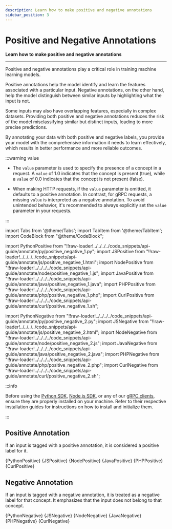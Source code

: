 ```yaml
---
description: Learn how to make positive and negative annotations
sidebar_position: 3
---
```


# Positive and Negative Annotations

**Learn how to make positive and negative annotations**

<hr />

Positive and negative annotations play a critical role in training machine learning models.

Positive annotations help the model identify and learn the features associated with a particular input. Negative annotations, on the other hand, help the model distinguish between similar inputs by highlighting what the input is not.

Some inputs may also have overlapping features, especially in complex datasets. Providing both positive and negative annotations reduces the risk of the model misclassifying similar but distinct inputs, leading to more precise predictions.

By annotating your data with both positive and negative labels, you provide your model with the comprehensive information it needs to learn effectively, which results in better performance and more reliable outcomes.


:::warning value

- The `value` parameter is used to specify the presence of a concept in a request. A `value` of 1.0 indicates that the concept is present (true), while a `value` of 0.0 indicates that the concept is not present (false).

- When making HTTP requests, if the `value` parameter is omitted, it defaults to a positive annotation. In contrast, for gRPC requests, a missing `value` is interpreted as a negative annotation. To avoid unintended behavior, it's recommended to always explicitly set the `value` parameter in your requests.

:::

import Tabs from '@theme/Tabs';
import TabItem from '@theme/TabItem';
import CodeBlock from "@theme/CodeBlock";

import PythonPositive from "!!raw-loader!../../../../code_snippets/api-guide/annotate/py/positive_negative_1.py";
import JSPositive from "!!raw-loader!../../../../code_snippets/api-guide/annotate/js/positive_negative_1.html";
import NodePositive from "!!raw-loader!../../../../code_snippets/api-guide/annotate/node/positive_negative_1.js";
import JavaPositive from "!!raw-loader!../../../../code_snippets/api-guide/annotate/java/positive_negative_1.java";
import PHPPositive from "!!raw-loader!../../../../code_snippets/api-guide/annotate/php/positive_negative_1.php";
import CurlPositive from "!!raw-loader!../../../../code_snippets/api-guide/annotate/curl/positive_negative_1.sh";

import PythonNegative from "!!raw-loader!../../../../code_snippets/api-guide/annotate/py/positive_negative_2.py";
import JSNegative from "!!raw-loader!../../../../code_snippets/api-guide/annotate/js/positive_negative_2.html";
import NodeNegative from "!!raw-loader!../../../../code_snippets/api-guide/annotate/node/positive_negative_2.js";
import JavaNegative from "!!raw-loader!../../../../code_snippets/api-guide/annotate/java/positive_negative_2.java";
import PHPNegative from "!!raw-loader!../../../../code_snippets/api-guide/annotate/php/positive_negative_2.php";
import CurlNegative from "!!raw-loader!../../../../code_snippets/api-guide/annotate/curl/positive_negative_2.sh";

:::info

Before using the [Python SDK](https://docs.clarifai.com/additional-resources/api-overview/python-sdk), [Node.js SDK](https://docs.clarifai.com/additional-resources/api-overview/nodejs-sdk), or any of our [gRPC clients](https://docs.clarifai.com/additional-resources/api-overview/grpc-clients), ensure they are properly installed on your machine. Refer to their respective installation guides for instructions on how to install and initialize them.

:::

## Positive Annotation

If an input is tagged with a positive annotation, it is considered a positive label for it. 

<Tabs>

<TabItem value="python" label="Python (gRPC)">
    <CodeBlock className="language-python">{PythonPositive}</CodeBlock>
</TabItem>

<TabItem value="js_rest" label="JavaScript (REST)">
    <CodeBlock className="language-javascript">{JSPositive}</CodeBlock>
</TabItem>

<TabItem value="nodejs" label="Node.js (gRPC)">
    <CodeBlock className="language-javascript">{NodePositive}</CodeBlock>
</TabItem>

<TabItem value="java" label="Java (gRPC)">
    <CodeBlock className="language-java">{JavaPositive}</CodeBlock>
</TabItem>

<TabItem value="php" label="PHP (gRPC)">
    <CodeBlock className="language-php">{PHPPositive}</CodeBlock>
</TabItem>

<TabItem value="curl" label="cURL">
    <CodeBlock className="language-bash">{CurlPositive}</CodeBlock>
</TabItem>

</Tabs>

## Negative Annotation

If an input is tagged with a negative annotation, it is treated as a negative label for that concept. It emphasizes that the input does not belong to that concept.

<Tabs>

<TabItem value="python" label="Python (gRPC)">
    <CodeBlock className="language-python">{PythonNegative}</CodeBlock>
</TabItem>

<TabItem value="js_rest" label="JavaScript (REST)">
    <CodeBlock className="language-javascript">{JSNegative}</CodeBlock>
</TabItem>

<TabItem value="nodejs" label="Node.js (gRPC)">
    <CodeBlock className="language-javascript">{NodeNegative}</CodeBlock>
</TabItem>

<TabItem value="java" label="Java (gRPC)">
    <CodeBlock className="language-java">{JavaNegative}</CodeBlock>
</TabItem>

<TabItem value="php" label="PHP (gRPC)">
    <CodeBlock className="language-php">{PHPNegative}</CodeBlock>
</TabItem>

<TabItem value="curl" label="cURL">
    <CodeBlock className="language-bash">{CurlNegative}</CodeBlock>
</TabItem>

</Tabs>